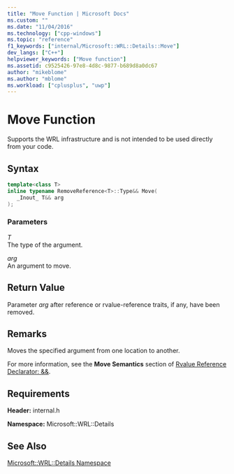 ```yaml
---
title: "Move Function | Microsoft Docs"
ms.custom: ""
ms.date: "11/04/2016"
ms.technology: ["cpp-windows"]
ms.topic: "reference"
f1_keywords: ["internal/Microsoft::WRL::Details::Move"]
dev_langs: ["C++"]
helpviewer_keywords: ["Move function"]
ms.assetid: c9525426-97e8-4d8c-9877-b689d8a0dc67
author: "mikeblome"
ms.author: "mblome"
ms.workload: ["cplusplus", "uwp"]
---
```

# Move Function

Supports the WRL infrastructure and is not intended to be used directly from your code.

## Syntax

```cpp
template<class T>
inline typename RemoveReference<T>::Type&& Move(
   _Inout_ T&& arg
);
```

### Parameters

*T*  
The type of the argument.

*arg*  
An argument to move.

## Return Value

Parameter *arg* after reference or rvalue-reference traits, if any, have been removed.

## Remarks

Moves the specified argument from one location to another.

For more information, see the **Move Semantics** section of [Rvalue Reference Declarator: &&](../cpp/rvalue-reference-declarator-amp-amp.md).

## Requirements

**Header:** internal.h

**Namespace:** Microsoft::WRL::Details

## See Also

[Microsoft::WRL::Details Namespace](../windows/microsoft-wrl-details-namespace.md)